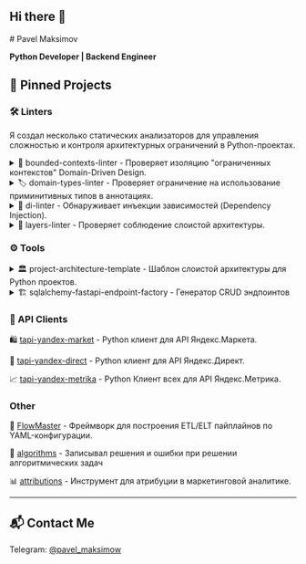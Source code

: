 ## Hi there 👋

<!--
**pavelmaksimov/pavelmaksimov** is a ✨ _special_ ✨ repository because its `README.md` (this file) appears on your GitHub profile.

Here are some ideas to get you started:

- 🔭 I’m currently working on ...
- 🌱 I’m currently learning ...
- 👯 I’m looking to collaborate on ...
- 🤔 I’m looking for help with ...
- 💬 Ask me about ...
- 📫 How to reach me: ...
- 😄 Pronouns: ...
- ⚡ Fun fact: ...
--># Pavel Maksimov

**Python Developer | Backend Engineer**

## 🚀 Pinned Projects

### 🛠️ Linters

Я создал несколько статических анализаторов для управления сложностью 
и контроля архитектурных ограничений в Python-проектах.

<details><summary>🧱 bounded-contexts-linter - Проверяет изоляцию "ограниченных контекстов" Domain-Driven Design.
</summary>
https://github.com/pavelmaksimov/bounded-contexts-linter

Проверяет, что зависимости между модулями возникают только внутри одного bounded context,
предотвращая несанкционированные импорты между доменами.
Позволяет явно определять shared kernel и shared scope для общих модулей.
Линтер поддерживает настройку через TOML-файл.
Поддерживает работу как отдельный инструмент и как плагин для flake8.
</details>

<details><summary>🏷️ domain-types-linter - Проверяет ограничение на использование приминитивных типов в 
аннотациях.</summary>
https://github.com/pavelmaksimov/domain-types-linter

Следит за тем, чтобы в аннотациях использовались только доменно-специфичные типы, 
а не универсальные (str, int и т.д.). 
Анализирует аннотации типов и выявляет нарушения: использование универсальных типов, 
их алиасов или generic-типов без доменных параметров. 
Поддерживает работу как отдельный инструмент и как плагин для flake8.
</details>

<details><summary>💉 di-linter - Обнаруживает инъекции зависимостей (Dependency Injection).</summary>
https://github.com/pavelmaksimov/di-linter

Реализует проверку соблюдения принципа инверсии зависимостей. 
Инструмент определяет случаи, когда зависимости создаются или используются напрямую в функциях, а не передаются извне.
Подходит проектам, где нужно внедрять зависимости через DI-контейнер 
или поддерживать принципы чистой архитектуры, делая код более тестируемым и поддерживаемым. 
Линтер поддерживает настройку через TOML-файл.
Поддерживает работу как отдельный инструмент и как плагин для flake8.
</details>

<details><summary>🍰 layers-linter - Проверяет соблюдение слоистой архитектуры.</summary>
https://github.com/pavelmaksimov/layers-linter

Предназначен для проверки соблюдения архитектурных ограничений, связанных с:
1. разделением модулей по их техническим ролям и контроль направления зависимостей между ними;
Анализирует импорты между модулями и предупреждает, 
когда направление зависимости между слоями не соответствуют заданнам направлениям;
3. ограничением на использование библиотек в определенных слоях;
Анализирует импорты библиотек и предупреждает, если библиотека импортирована в ограниченном для неё, слое;

Для настройки используется TOML-файл, где описываются слои и направление зависимостей. 
Особенно полезен для командной работы над сложными проектами.
Поддерживает работу как отдельный инструмент и как плагин для flake8.
</details>

### ⚙️ Tools
<details>
<summary>🏛️ project-architecture-template - Шаблон слоистой архитектуры для Python проектов.</summary>
https://github.com/pavelmaksimov/project-architecture-template

Содержит предварительно настроенную структуру проекта, конфигурационные файлы и базовые модули для быстрого старта. 
Включает:
- Документированную слоистую архитектуру 
- Настроенные линтеры
- Настроенные фабрики и фикстуры для тестов
- CI/CD конфигурации для GitLab
- Подключение к бд Postgres
- Alembic для миграций бд
- и др.
</details>

<details>
<summary>🏗️ sqlalchemy-fastapi-endpoint-factory - Генератор CRUD эндпоинтов</summary>
https://github.com/pavelmaksimov/sqlalchemy-fastapi-endpoint-factory

Инструмент для автоматической генерации CRUD-эндпоинтов FastAPI на основе моделей SQLAlchemy. 
Позволяет быстро создавать REST API для работы с данными без ручного описания маршрутов. 
Пример использования — одна строка для генерации эндпоинта по любой модели Pydantic. 
Подходит для прототипирования и ускорения разработки сервисов на FastAPI и SQLAlchemy.
</details>

### 📡 API Clients

🛍️ [tapi-yandex-market](https://github.com/pavelmaksimov/tapi-yandex-market) - Python клиент для API Яндекс.Маркета.

📢 [tapi-yandex-direct](https://github.com/pavelmaksimov/tapi-yandex-direct) - Python клиент для API Яндекс.Директ.

📈 [tapi-yandex-metrika](https://github.com/pavelmaksimov/tapi-yandex-metrika) - Python Клиент всех для API Яндекс.Метрика.

### Other

🌊 [FlowMaster](https://github.com/pavelmaksimov/FlowMaster) - Фреймворк для построения ETL/ELT пайплайнов по YAML-конфигурации.

🧠 [algorithms](https://github.com/pavelmaksimov/algorithms) - Записывал решения и ошибки при решении алгоритмических 
задач

📊 [attributions](https://github.com/pavelmaksimov/attributions) - Инструмент для атрибуции в маркетинговой аналитике.

---

## 📬 Contact Me

Telegram: [@pavel_maksimow](https://t.me/pavel_maksimow)
